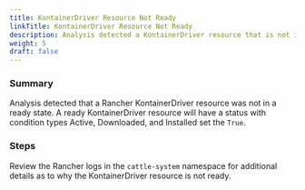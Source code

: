 ```yaml
---
title: KontainerDriver Resource Not Ready
linkTitle: KontainerDriver Resource Not Ready
description: Analysis detected a KontainerDriver resource that is not in a ready state.
weight: 5
draft: false
---
```


### Summary
Analysis detected that a Rancher KontainerDriver resource was not in a ready state.
A ready KontainerDriver resource will have a status with condition types Active, Downloaded, and Installed set the `True`.

### Steps
Review the Rancher logs in the `cattle-system` namespace for additional details as to why the KontainerDriver resource is
not ready.
